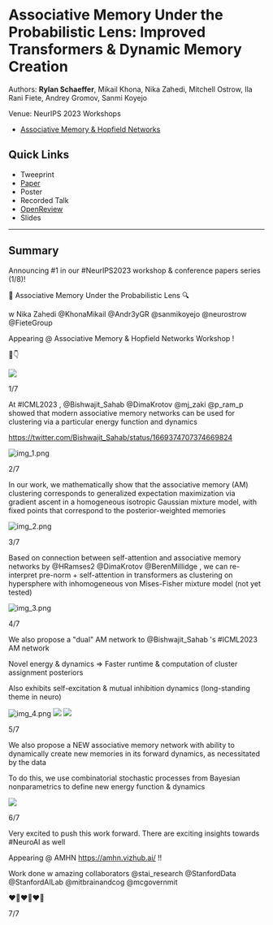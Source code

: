 # Associative Memory Under the Probabilistic Lens: Improved Transformers & Dynamic Memory Creation

Authors: **Rylan Schaeffer**, Mikail Khona, Nika Zahedi, Mitchell Ostrow, Ila Rani Fiete, Andrey Gromov, Sanmi Koyejo

Venue: NeurIPS 2023 Workshops
- [Associative Memory & Hopfield Networks](https://amhn.vizhub.ai/)

## Quick Links

- Tweeprint
- [Paper](paper.pdf)
- Poster
- Recorded Talk
- [OpenReview](https://openreview.net/forum?id=lO61aZlteS)
- Slides

-----

## Summary

Announcing #1 in our #NeurIPS2023 workshop & conference papers series (1/8)!

🔎 Associative Memory Under the Probabilistic Lens 🔍

w Nika Zahedi @KhonaMikail @Andr3yGR @sanmikoyejo @neurostrow @FieteGroup

Appearing @ Associative Memory & Hopfield Networks Workshop !

🧵👇


![](img.png)

1/7

At #ICML2023 , @Bishwajit_Sahab @DimaKrotov @mj_zaki @p_ram_p showed that modern associative memory networks can be used for clustering via a particular energy function and dynamics

https://twitter.com/Bishwajit_Sahab/status/1669374707374669824

![img_1.png](img_1.png)

2/7

In our work, we mathematically show that the associative memory (AM) clustering corresponds to generalized
expectation maximization via gradient ascent in a homogeneous isotropic Gaussian mixture model, 
with fixed points that correspond to the posterior-weighted memories

![img_2.png](img_2.png)

3/7 

Based on connection between self-attention and associative memory networks by @HRamses2 @DimaKrotov @BerenMillidge ,  we can re-interpret pre-norm + self-attention in transformers as clustering on hypersphere with inhomogeneous von Mises-Fisher mixture model (not yet tested)

![img_3.png](img_3.png)

4/7

We also propose a "dual" AM network to @Bishwajit_Sahab 's #ICML2023 AM network

Novel energy & dynamics => Faster runtime & computation of cluster assignment posteriors

Also exhibits self-excitation & mutual inhibition dynamics (long-standing theme in neuro)

![img_4.png](img_4.png)
![](dataset_vs_score_by_algorithm_split_supervised_metric.png)
![](dataset_vs_score_by_algorithm_split_unsupervised_metric.png)


5/7

We also propose a NEW associative memory network with ability to dynamically create new memories in its forward dynamics, as necessitated by the data

To do this, we use combinatorial stochastic processes from Bayesian nonparametrics to define new energy function & dynamics

![](img_5.png)

6/7

Very excited to push this work forward. There are exciting insights towards #NeuroAI as well

Appearing @ AMHN https://amhn.vizhub.ai/ !!

Work done w amazing collaborators @stai_research @StanfordData @StanfordAILab @mitbrainandcog @mcgovernmit

❤️‍🔥❤️‍🔥❤️‍🔥

7/7
